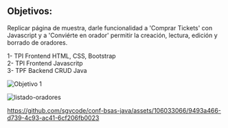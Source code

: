 ## Objetivos:
Replicar página de muestra, darle funcionalidad a 'Comprar Tickets' con Javascript y a 'Conviérte en orador' permitir la creación, lectura, edición y borrado de oradores.<br>

1- TPI Frontend HTML, CSS, Bootstrap<br>
2- TPI Frontend Javascritp<br>
3- TPF Backend CRUD Java

![Objetivo 1](https://github.com/sgvcode/conf-bs-as/assets/106033066/c8645bfb-271e-411a-a2a3-7d5e6728f122)<br>

![listado-oradores](https://github.com/sgvcode/conf-bsas-java/assets/106033066/7b8ed576-4782-4b6b-a997-240627599cb5)<br>

https://github.com/sgvcode/conf-bsas-java/assets/106033066/9493a466-d739-4c93-ac41-6cf206fb0023

